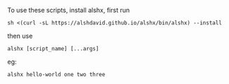 To use these scripts, install alshx, first run

```
sh <(curl -sL https://alshdavid.github.io/alshx/bin/alshx) --install
```

then use

```
alshx [script_name] [...args]
```
eg:

```
alshx hello-world one two three
```
